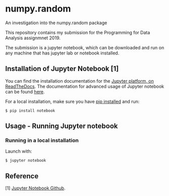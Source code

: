 # numpy.random
An investigation into the numpy.random package

This repository contains my submission for the Programming for Data Analysis assignmnet 2019.

The submission is a jupyter notebook, which can be downloaded and run on any machine that has jupyter lab or notebook installed.

## Installation of Jupyter Notebook [1]
You can find the installation documentation for the
[Jupyter platform, on ReadTheDocs](https://jupyter.readthedocs.io/en/latest/install.html).
The documentation for advanced usage of Jupyter notebook can be found
[here](https://jupyter-notebook.readthedocs.io/en/latest/).

For a local installation, make sure you have
[pip installed](https://pip.readthedocs.io/en/stable/installing/) and run:

    $ pip install notebook

## Usage - Running Jupyter notebook

### Running in a local installation

Launch with:

    $ jupyter notebook
    
## Reference 

[1] [Jupyter Notebook Github](https://github.com/jupyter/notebook/blob/master/README.md).

